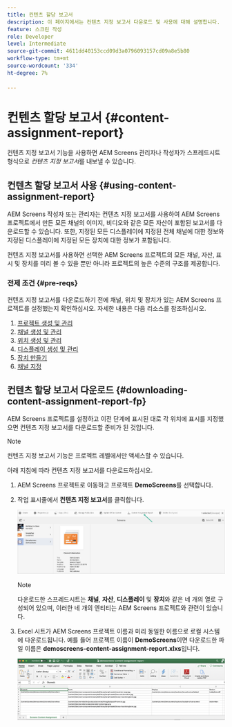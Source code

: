 ```yaml
---
title: 컨텐츠 할당 보고서
description: 이 페이지에서는 컨텐츠 지정 보고서 다운로드 및 사용에 대해 설명합니다.
feature: 스크린 작성
role: Developer
level: Intermediate
source-git-commit: 4611dd40153ccd09d3a0796093157cd09a8e5b80
workflow-type: tm+mt
source-wordcount: '334'
ht-degree: 7%

---
```



# 컨텐츠 할당 보고서 {#content-assignment-report}

컨텐츠 지정 보고서 기능을 사용하면 AEM Screens 관리자나 작성자가 스프레드시트 형식으로 *컨텐츠 지정 보고서*&#x200B;를 내보낼 수 있습니다.

## 컨텐츠 할당 보고서 사용 {#using-content-assignment-report}

AEM Screens 작성자 또는 관리자는 컨텐츠 지정 보고서를 사용하여 AEM Screens 프로젝트에서 만든 모든 채널의 이미지, 비디오와 같은 모든 자산이 포함된 보고서를 다운로드할 수 있습니다. 또한, 지정된 모든 디스플레이에 지정된 전체 채널에 대한 정보와 지정된 디스플레이에 지정된 모든 장치에 대한 정보가 포함됩니다.

컨텐츠 지정 보고서를 사용하면 선택한 AEM Screens 프로젝트의 모든 채널, 자산, 표시 및 장치를 미리 볼 수 있을 뿐만 아니라 프로젝트의 높은 수준의 구조를 제공합니다.


### 전제 조건 {#pre-reqs}

컨텐츠 지정 보고서를 다운로드하기 전에 채널, 위치 및 장치가 있는 AEM Screens 프로젝트를 설정했는지 확인하십시오.
자세한 내용은 다음 리소스를 참조하십시오.

1. [프로젝트 생성 및 관리](/help/user-guide/creating-a-screens-project.md)
1. [채널 생성 및 관리](/help/user-guide/managing-channels.md)
1. [위치 생성 및 관리](/help/user-guide/managing-locations.md)
1. [디스플레이 생성 및 관리](/help/user-guide/managing-displays.md)
1. [장치 만들기](/help/user-guide/managing-devices.md)
1. [채널 지정](/help/user-guide/channel-assignment-latest-fp.md)


## 컨텐츠 할당 보고서 다운로드 {#downloading-content-assignment-report-fp}

AEM Screens 프로젝트를 설정하고 이전 단계에 표시된 대로 각 위치에 표시를 지정했으면 컨텐츠 지정 보고서를 다운로드할 준비가 된 것입니다.

>[!NOTE]
>컨텐츠 지정 보고서 기능은 프로젝트 레벨에서만 액세스할 수 있습니다.

아래 지침에 따라 컨텐츠 지정 보고서를 다운로드하십시오.

1. AEM Screens 프로젝트로 이동하고 프로젝트 **DemoScreens**&#x200B;를 선택합니다.

1. 작업 표시줄에서 **컨텐츠 지정 보고서**&#x200B;를 클릭합니다.

   ![이미지](/help/user-guide/assets/content-assignment-report/can-download.png)

   >[!NOTE]
   >다운로드한 스프레드시트는 **채널**, **자산**, **디스플레이** 및 **장치**&#x200B;와 같은 네 개의 열로 구성되어 있으며, 이러한 네 개의 엔티티는 AEM Screens 프로젝트와 관련이 있습니다.

1. Excel 시트가 AEM Screens 프로젝트 이름과 미리 동일한 이름으로 로컬 시스템에 다운로드됩니다. 예를 들어 프로젝트 이름이 **DemoScreens**&#x200B;이면 다운로드한 파일 이름은 **demoscreens-content-assignment-report.xlxs**&#x200B;입니다.

   ![이미지](/help/user-guide/assets/content-assignment-report/car-download1.png)

